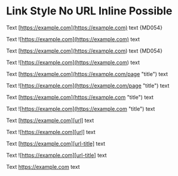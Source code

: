 # Link Style No URL Inline Possible

Text [https://example.com](https://example.com) text {MD054}

Text ![https://example.com](https://example.com) text

Text [https://example.com](<https://example.com>) text {MD054}

Text ![https://example.com](<https://example.com>) text

Text [https://example.com](https://example.com/page "title") text

Text ![https://example.com](https://example.com/page "title") text

Text [https://example.com](https://example.com "title") text

Text ![https://example.com](https://example.com "title") text

Text [https://example.com][url] text

Text ![https://example.com][url] text

Text [https://example.com][url-title] text

Text ![https://example.com][url-title] text

Text <https://example.com> text

[url]: https://example.com
[url-title]: https://example.com "title"

<!-- markdownlint-configure-file {
  "link-image-style": {
    "url_inline": false
  }
} -->
